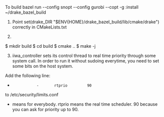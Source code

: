 To build
bazel run --config snopt --config gurobi --copt -g :install ~/drake_bazel_build
1. Point set(drake_DIR "$ENV{HOME}/drake_bazel_build/lib/cmake/drake") correctly in CMakeLists.txt

2.
$ mkdir build
$ cd build
$ cmake ..
$ make -j

3. iiwa_controller sets its control thread to real time priority through
some system call. In order to run it without sudoing everytime, you need to
set some bits on the host system.

Add the following line:
*                -       rtprio         90
to
/etc/security/limits.conf
* means for everybody.
rtprio means the real time scheduler.
90 because you can ask for priority up to 90.
